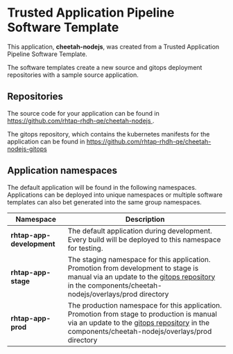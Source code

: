 # Trusted Application Pipeline Software Template

This application, **cheetah-nodejs**, was created from a Trusted Application Pipeline Software Template.

The software templates create a new source and gitops deployment repositories with a sample source application. 

## Repositories

The source code for your application can be found in [https://github.com/rhtap-rhdh-qe/cheetah-nodejs ](https://github.com/rhtap-rhdh-qe/cheetah-nodejs ).
 
The gitops repository, which contains the kubernetes manifests for the application can be found in 
[https://github.com/rhtap-rhdh-qe/cheetah-nodejs-gitops ](https://github.com/rhtap-rhdh-qe/cheetah-nodejs-gitops ) 

## Application namespaces 

The default application will be found in the following namespaces. Applications can be deployed into unique namespaces or multiple software templates can also bet generated into the same group namespaces.  

|  Namespace   |  Description   |  
| -------- | -------- |   
| **rhtap-app-development** | The default application during development. Every build will be deployed to this namespace for testing. | 
| **rhtap-app-stage** | The staging namespace for this application. Promotion from development to stage is manual via an update to the [gitops repository](https://github.com/rhtap-rhdh-qe/cheetah-nodejs-gitops ) in the components/cheetah-nodejs/overlays/prod directory |  
| **rhtap-app-prod** | The production namespace for this application. Promotion from stage to production is manual via an update to the [gitops repository](https://github.com/rhtap-rhdh-qe/cheetah-nodejs-gitops ) in the components/cheetah-nodejs/overlays/prod directory | 